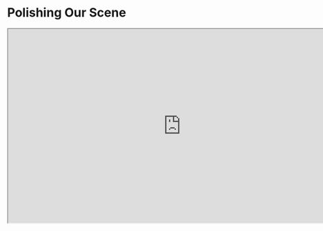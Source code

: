 # Polishing Our Scene

<p><iframe title="YouTube video player" src="https://www.youtube.com/embed/HUxu-3UWdM8?rel=0" width="800" height="450" allowfullscreen="allowfullscreen" allow="accelerometer; autoplay; clipboard-write; encrypted-media; gyroscope; picture-in-picture"></iframe></p>